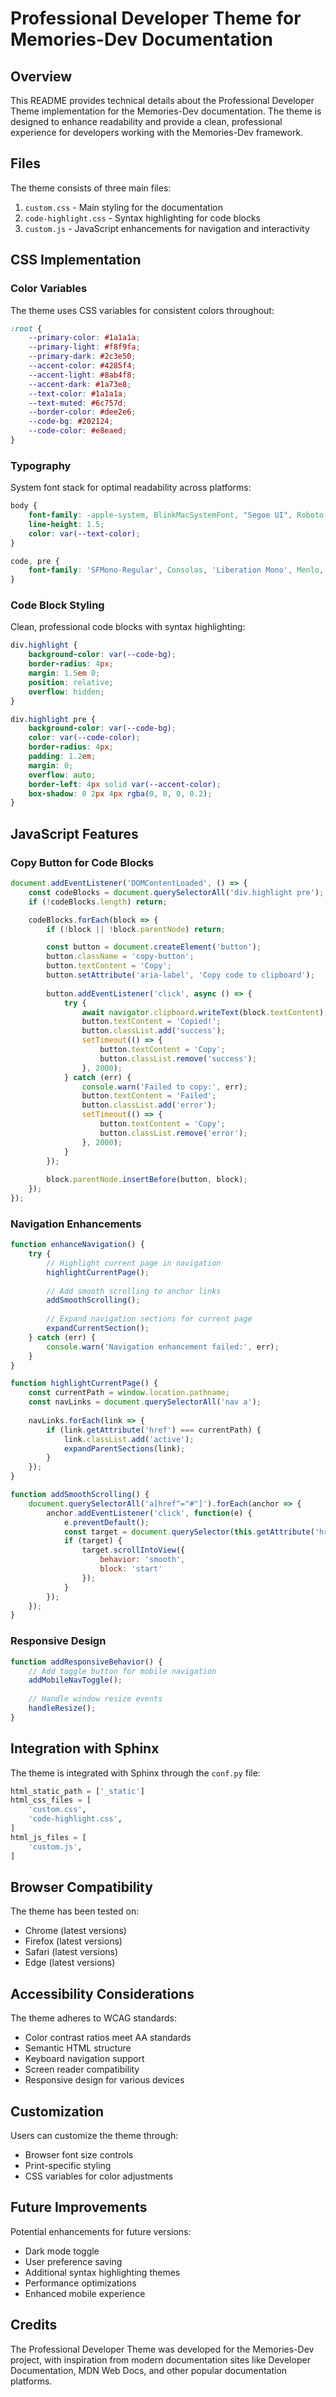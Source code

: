 # Professional Developer Theme for Memories-Dev Documentation

## Overview

This README provides technical details about the Professional Developer Theme implementation for the Memories-Dev documentation. The theme is designed to enhance readability and provide a clean, professional experience for developers working with the Memories-Dev framework.

## Files

The theme consists of three main files:

1. `custom.css` - Main styling for the documentation
2. `code-highlight.css` - Syntax highlighting for code blocks
3. `custom.js` - JavaScript enhancements for navigation and interactivity

## CSS Implementation

### Color Variables

The theme uses CSS variables for consistent colors throughout:

```css
:root {
    --primary-color: #1a1a1a;
    --primary-light: #f8f9fa;
    --primary-dark: #2c3e50;
    --accent-color: #4285f4;
    --accent-light: #8ab4f8;
    --accent-dark: #1a73e8;
    --text-color: #1a1a1a;
    --text-muted: #6c757d;
    --border-color: #dee2e6;
    --code-bg: #202124;
    --code-color: #e8eaed;
}
```

### Typography

System font stack for optimal readability across platforms:

```css
body {
    font-family: -apple-system, BlinkMacSystemFont, "Segoe UI", Roboto, Oxygen-Sans, Ubuntu, Cantarell, "Helvetica Neue", sans-serif;
    line-height: 1.5;
    color: var(--text-color);
}

code, pre {
    font-family: 'SFMono-Regular', Consolas, 'Liberation Mono', Menlo, monospace;
}
```

### Code Block Styling

Clean, professional code blocks with syntax highlighting:

```css
div.highlight {
    background-color: var(--code-bg);
    border-radius: 4px;
    margin: 1.5em 0;
    position: relative;
    overflow: hidden;
}

div.highlight pre {
    background-color: var(--code-bg);
    color: var(--code-color);
    border-radius: 4px;
    padding: 1.2em;
    margin: 0;
    overflow: auto;
    border-left: 4px solid var(--accent-color);
    box-shadow: 0 2px 4px rgba(0, 0, 0, 0.2);
}
```

## JavaScript Features

### Copy Button for Code Blocks

```javascript
document.addEventListener('DOMContentLoaded', () => {
    const codeBlocks = document.querySelectorAll('div.highlight pre');
    if (!codeBlocks.length) return;

    codeBlocks.forEach(block => {
        if (!block || !block.parentNode) return;

        const button = document.createElement('button');
        button.className = 'copy-button';
        button.textContent = 'Copy';
        button.setAttribute('aria-label', 'Copy code to clipboard');
        
        button.addEventListener('click', async () => {
            try {
                await navigator.clipboard.writeText(block.textContent);
                button.textContent = 'Copied!';
                button.classList.add('success');
                setTimeout(() => {
                    button.textContent = 'Copy';
                    button.classList.remove('success');
                }, 2000);
            } catch (err) {
                console.warn('Failed to copy:', err);
                button.textContent = 'Failed';
                button.classList.add('error');
                setTimeout(() => {
                    button.textContent = 'Copy';
                    button.classList.remove('error');
                }, 2000);
            }
        });
        
        block.parentNode.insertBefore(button, block);
    });
});
```

### Navigation Enhancements

```javascript
function enhanceNavigation() {
    try {
        // Highlight current page in navigation
        highlightCurrentPage();
        
        // Add smooth scrolling to anchor links
        addSmoothScrolling();
        
        // Expand navigation sections for current page
        expandCurrentSection();
    } catch (err) {
        console.warn('Navigation enhancement failed:', err);
    }
}

function highlightCurrentPage() {
    const currentPath = window.location.pathname;
    const navLinks = document.querySelectorAll('nav a');
    
    navLinks.forEach(link => {
        if (link.getAttribute('href') === currentPath) {
            link.classList.add('active');
            expandParentSections(link);
        }
    });
}

function addSmoothScrolling() {
    document.querySelectorAll('a[href^="#"]').forEach(anchor => {
        anchor.addEventListener('click', function(e) {
            e.preventDefault();
            const target = document.querySelector(this.getAttribute('href'));
            if (target) {
                target.scrollIntoView({
                    behavior: 'smooth',
                    block: 'start'
                });
            }
        });
    });
}
```

### Responsive Design

```javascript
function addResponsiveBehavior() {
    // Add toggle button for mobile navigation
    addMobileNavToggle();
    
    // Handle window resize events
    handleResize();
}
```

## Integration with Sphinx

The theme is integrated with Sphinx through the `conf.py` file:

```python
html_static_path = ['_static']
html_css_files = [
    'custom.css',
    'code-highlight.css',
]
html_js_files = [
    'custom.js',
]
```

## Browser Compatibility

The theme has been tested on:
- Chrome (latest versions)
- Firefox (latest versions)
- Safari (latest versions)
- Edge (latest versions)

## Accessibility Considerations

The theme adheres to WCAG standards:
- Color contrast ratios meet AA standards
- Semantic HTML structure
- Keyboard navigation support
- Screen reader compatibility
- Responsive design for various devices

## Customization

Users can customize the theme through:
- Browser font size controls
- Print-specific styling
- CSS variables for color adjustments

## Future Improvements

Potential enhancements for future versions:
- Dark mode toggle
- User preference saving
- Additional syntax highlighting themes
- Performance optimizations
- Enhanced mobile experience

## Credits

The Professional Developer Theme was developed for the Memories-Dev project, with inspiration from modern documentation sites like Developer Documentation, MDN Web Docs, and other popular documentation platforms. 